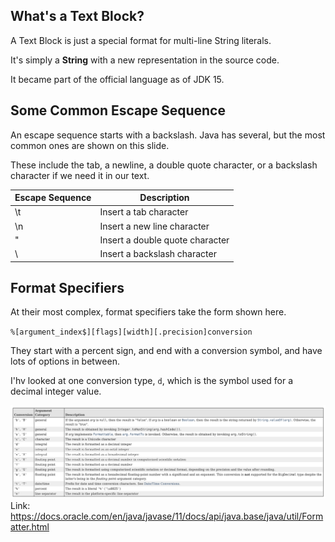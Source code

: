 ## What's a Text Block?
A Text Block is just a special format for multi-line String literals.

It's simply a <b>String</b> with a new representation in the source code.

It became part of the official language as of JDK 15.

## Some Common Escape Sequence
An escape sequence starts with a backslash. Java has several, but the most common ones are shown on this slide.

These include the tab, a newline, a double quote character, or a backslash character if we need it in our text.

| Escape Sequence | Description |
| -- | -- |
| \t | Insert a tab character |
| \n | Insert a new line character |
| \" | Insert a double quote character |
| \\ | Insert a backslash character |

## Format Specifiers
At their most complex, format specifiers take the form shown here.

`%[argument_index$][flags][width][.precision]conversion`

They start with a percent sign, and end with a conversion symbol, and have lots of options in between.

I'hv looked at one conversion type, `d`, which is the symbol used for a decimal integer value.

![image_1.png](image_1.png)
Link: https://docs.oracle.com/en/java/javase/11/docs/api/java.base/java/util/Formatter.html